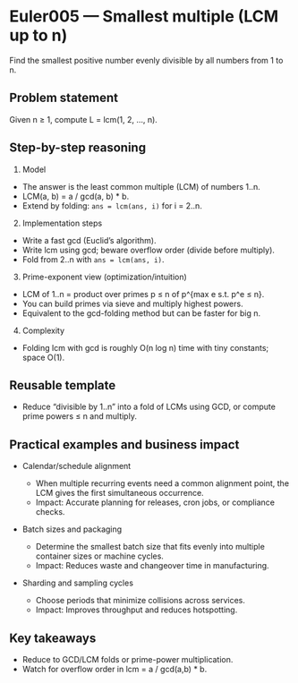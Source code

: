 # Euler005 — Smallest multiple (LCM up to n)

Find the smallest positive number evenly divisible by all numbers from 1 to n.

## Problem statement

Given n ≥ 1, compute L = lcm(1, 2, …, n).

## Step-by-step reasoning

1) Model
- The answer is the least common multiple (LCM) of numbers 1..n.
- LCM(a, b) = a / gcd(a, b) * b.
- Extend by folding: `ans = lcm(ans, i)` for i = 2..n.

2) Implementation steps
- Write a fast gcd (Euclid’s algorithm).
- Write lcm using gcd; beware overflow order (divide before multiply).
- Fold from 2..n with `ans = lcm(ans, i)`.

3) Prime-exponent view (optimization/intuition)
- LCM of 1..n = product over primes p ≤ n of p^{max e s.t. p^e ≤ n}.
- You can build primes via sieve and multiply highest powers.
- Equivalent to the gcd-folding method but can be faster for big n.

4) Complexity
- Folding lcm with gcd is roughly O(n log n) time with tiny constants; space O(1).

## Reusable template
- Reduce “divisible by 1..n” into a fold of LCMs using GCD, or compute prime powers ≤ n and multiply.

## Practical examples and business impact

- Calendar/schedule alignment
  - When multiple recurring events need a common alignment point, the LCM gives the first simultaneous occurrence.
  - Impact: Accurate planning for releases, cron jobs, or compliance checks.

- Batch sizes and packaging
  - Determine the smallest batch size that fits evenly into multiple container sizes or machine cycles.
  - Impact: Reduces waste and changeover time in manufacturing.

- Sharding and sampling cycles
  - Choose periods that minimize collisions across services.
  - Impact: Improves throughput and reduces hotspotting.

## Key takeaways
- Reduce to GCD/LCM folds or prime-power multiplication.
- Watch for overflow order in lcm = a / gcd(a,b) * b.
